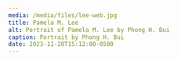 ```yaml
---
media: /media/files/lee-web.jpg
title: Pamela M. Lee
alt: Portrait of Pamela M. Lee by Phong H. Bui
caption: Portrait by Phong H. Bui
date: 2023-11-20T15:12:00-0500
---
```

